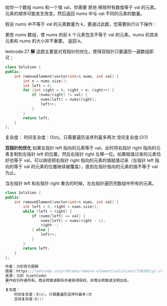 给你一个数组 nums 和一个值 val，你需要 原地 移除所有数值等于 val 的元素。元素的顺序可能发生改变。然后返回 nums 中与 val 不同的元素的数量。

假设 nums 中不等于 val 的元素数量为 k，要通过此题，您需要执行以下操作：

更改 nums 数组，使 nums 的前 k 个元素包含不等于 val 的元素。nums 的其余元素和 nums 的大小并不重要。
返回 k。

leetcode:27
**解**
这题主要是对双指针的优化，使得双指针只要遍历一遍数组即可；

```cpp
class Solution {
public:
    int removeElement(vector<int>& nums, int val) {
        int n = nums.size();
        int left = 0;
        for (int right = 0; right < n; right++) {
            if (nums[right] != val) {
                nums[left] = nums[right];
                left++;
            }
        }
        return left;
    }
};
```
复杂度：
    时间复杂度：O(n)。只需要遍历该序列最多两次
    空间复杂度:O(1)

**双指针的优化**
如果左指针 left 指向的元素等于 val，此时将右指针 right 指向的元素复制到左指针 left 的位置，然后右指针 right 左移一位。如果赋值过来的元素恰好也等于 val，可以继续把右指针 right 指向的元素的值赋值过来（左指针 left 指向的等于 val 的元素的位置继续被覆盖），直到左指针指向的元素的值不等于 val 为止。

当左指针 left 和右指针 right 重合的时候，左右指针遍历完数组中所有的元素。

```cpp
class Solution {
public:
    int removeElement(vector<int>& nums, int val) {
        int left = 0, right = nums.size();
        while (left < right) {
            if (nums[left] == val) {
                nums[left] = nums[right - 1];
                right--;
            } else {
                left++;
            }
        }
        return left;
    }
};

作者：力扣官方题解
链接：https://leetcode.cn/problems/remove-element/solutions/730203/yi-chu-yuan-su-by-leetcode-solution-svxi/
来源：力扣（LeetCode）
著作权归作者所有。商业转载请联系作者获得授权，非商业转载请注明出处。
``
复杂度：
    时间复杂度：O(n)。只需要遍历该序列最多1次
    空间复杂度:O(1)







